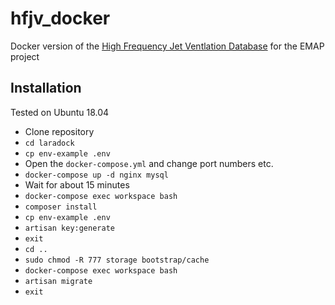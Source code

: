 # hfjv_docker

Docker version of the [High Frequency Jet Ventlation Database](https://github.com/rikthomas/hfjv) for the EMAP project

## Installation

Tested on Ubuntu 18.04

- Clone repository
- `cd laradock`
- `cp env-example .env`
- Open the `docker-compose.yml` and change port numbers etc.
- `docker-compose up -d nginx mysql`
- Wait for about 15 minutes
- `docker-compose exec workspace bash`
- `composer install`
- `cp env-example .env`
- `artisan key:generate`
- `exit`
- `cd ..`
- `sudo chmod -R 777 storage bootstrap/cache`
- `docker-compose exec workspace bash`
- `artisan migrate`
- `exit`
